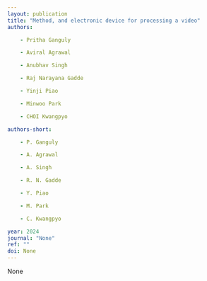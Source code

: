 ```yaml
---
layout: publication
title: "Method, and electronic device for processing a video"
authors:

    - Pritha Ganguly

    - Aviral Agrawal

    - Anubhav Singh

    - Raj Narayana Gadde

    - Yinji Piao

    - Minwoo Park

    - CHOI Kwangpyo

authors-short:

    - P. Ganguly

    - A. Agrawal

    - A. Singh

    - R. N. Gadde

    - Y. Piao

    - M. Park

    - C. Kwangpyo

year: 2024
journal: "None"
ref: ""
doi: None
---
```


None
    